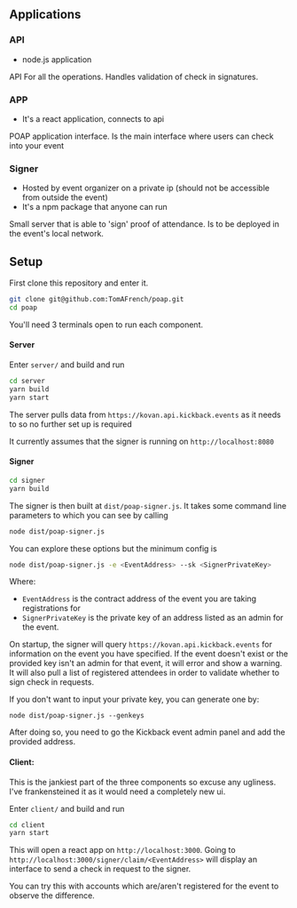 ## Applications

### API

- node.js application

API For all the operations. Handles validation of check in signatures.

### APP

- It's a react application, connects to api

POAP application interface. Is the main interface where users can check into your event

### Signer

- Hosted by event organizer on a private ip (should not be accessible from outside the event)
- It's a npm package that anyone can run

Small server that is able to 'sign' proof of attendance. Is to be deployed in the event's local network.

## Setup

First clone this repository and enter it.

```bash
git clone git@github.com:TomAFrench/poap.git
cd poap
```

You'll need 3 terminals open to run each component.

#### Server

Enter `server/` and build and run

```bash
cd server
yarn build
yarn start
```
The server pulls data from `https://kovan.api.kickback.events` as it needs to so no further set up is required

It currently assumes that the signer is running on `http://localhost:8080`

#### Signer

```bash
cd signer
yarn build
```
The signer is then built at `dist/poap-signer.js`. It takes some command line parameters to which you can see by calling

```bash
node dist/poap-signer.js
```
You can explore these options but the minimum config is

```bash
node dist/poap-signer.js -e <EventAddress> --sk <SignerPrivateKey>
```
Where:
- `EventAddress` is the contract address of the event you are taking registrations for
- `SignerPrivateKey` is the private key of an address listed as an admin for the event.

On startup, the signer will query `https://kovan.api.kickback.events` for information on the event you have specified. If the event doesn't exist or the provided key isn't an admin for that event, it will error and show a warning. It will also pull a list of registered attendees in order to validate whether to sign check in requests.

If you don't want to input your private key, you can generate one by:

```
node dist/poap-signer.js --genkeys
```

After doing so, you need to go the Kickback event admin panel and add the provided address.

#### Client:

This is the jankiest part of the three components so excuse any ugliness. I've frankensteined it as it would need a completely new ui.

Enter `client/` and build and run

```bash
cd client
yarn start
```
This will open a react app on `http://localhost:3000`. Going to `http://localhost:3000/signer/claim/<EventAddress>` will display an interface to send a check in request to the signer.

You can try this with accounts which are/aren't registered for the event to observe the difference.
